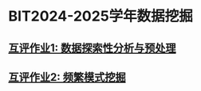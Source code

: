 
# BIT2024-2025学年数据挖掘



## [互评作业1: 数据探索性分析与预处理](Homework1/README.md)

## [互评作业2: 频繁模式挖掘](Homework2/README.md)
